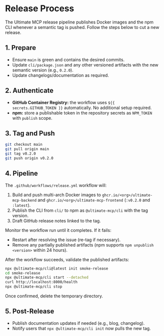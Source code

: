 # Release Process

The Ultimate MCP release pipeline publishes Docker images and the npm CLI whenever a semantic tag is pushed. Follow the steps below to cut a new release.

## 1. Prepare
- Ensure `main` is green and contains the desired commits.
- Update `cli/package.json` and any other versioned artifacts with the new semantic version (e.g., `0.2.0`).
- Update changelogs/documentation as required.

## 2. Authenticate
- **GitHub Container Registry:** the workflow uses `${{ secrets.GITHUB_TOKEN }}` automatically. No additional setup required.
- **npm:** store a publishable token in the repository secrets as `NPM_TOKEN` with `publish` scope.

## 3. Tag and Push
```bash
git checkout main
git pull origin main
git tag v0.2.0
git push origin v0.2.0
```

## 4. Pipeline
The `.github/workflows/release.yml` workflow will:
1. Build and push multi-arch Docker images to `ghcr.io/<org>/ultimate-mcp-backend` and `ghcr.io/<org>/ultimate-mcp-frontend` (`:v0.2.0` and `:latest`).
2. Publish the CLI from `cli/` to npm as `@ultimate-mcp/cli` with the tag version.
3. Draft GitHub release notes linked to the tag.

Monitor the workflow run until it completes. If it fails:
- Restart after resolving the issue (re-tag if necessary).
- Remove any partially published artifacts (npm supports `npm unpublish <version>` within 24 hours).

After the workflow succeeds, validate the published artifacts:

```bash
npx @ultimate-mcp/cli@latest init smoke-release
cd smoke-release
npx @ultimate-mcp/cli start --detached
curl http://localhost:8000/health
npx @ultimate-mcp/cli stop
```

Once confirmed, delete the temporary directory.

## 5. Post-Release
- Publish documentation updates if needed (e.g., blog, changelog).
- Notify users that `npx @ultimate-mcp/cli init` now pulls the new tag.
